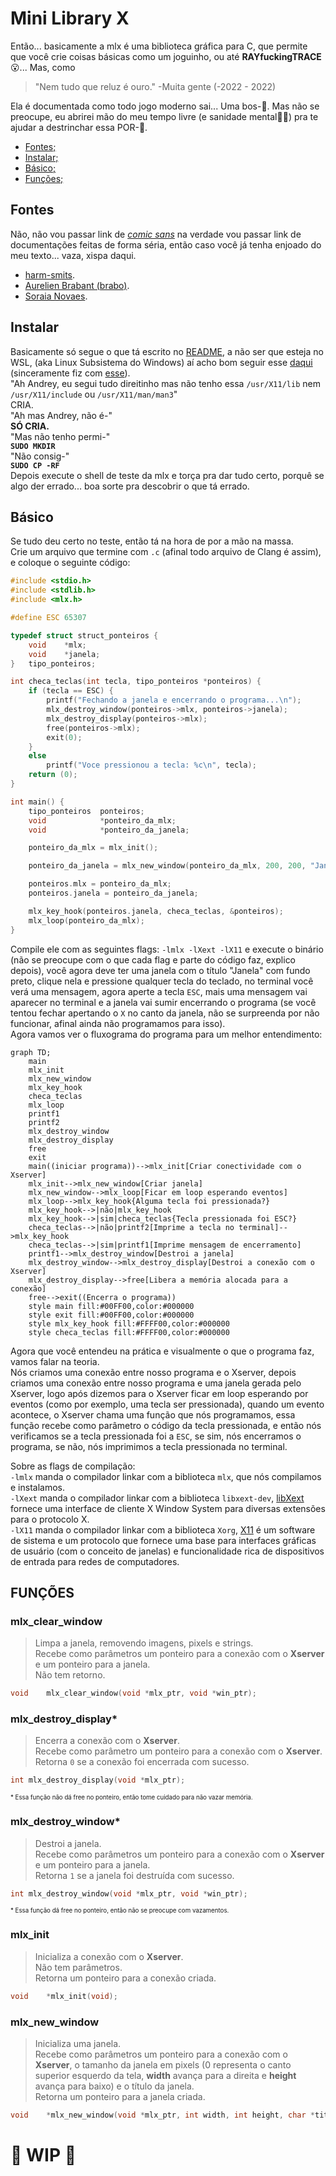 # Mini Library X

Então... basicamente a mlx é uma biblioteca gráfica para C, que permite que você crie coisas básicas como um joguinho, ou até **RAYfuckingTRACE**😮... Mas, como  

> "Nem tudo que reluz é ouro." -Muita gente (-2022 - 2022)

Ela é documentada como todo jogo moderno sai... Uma bos-🤬. Mas não se preocupe, eu abrirei mão do meu tempo livre (e sanidade mental😵‍💫) pra te ajudar a destrinchar essa POR-🤬.

* [Fontes;](https://github.com/andreyvdl/MiniLibX_my_docs/blob/main/README.md#fontes)
* [Instalar;](https://github.com/andreyvdl/MiniLibX_my_docs/blob/main/README.md#instalar)
* [Básico;](https://github.com/andreyvdl/MiniLibX_my_docs/blob/main/README.md#basico)
* [Funções;](https://github.com/andreyvdl/MiniLibX_my_docs/blob/main/FUNCOES.md)

## Fontes

Não, não vou passar link de _[comic sans](https://youtu.be/wDgQdr8ZkTw)_ na verdade vou passar link de documentações feitas de forma séria, então caso você já tenha enjoado do meu texto... vaza, xispa daqui.   
* [harm-smits](https://harm-smits.github.io/42docs/libs/minilibx).   
* [Aurelien Brabant (brabo)](https://aurelienbrabant.fr/blog?tags=school+42).
* [Soraia Novaes](https://soraianovaes.notion.site/So-Long-c6d751eb784f46b8848a8cda5e3fdf4d).

## Instalar

Basicamente só segue o que tá escrito no [README](https://github.com/42Paris/minilibx-linux), a não ser que esteja no WSL, (aka Linux Subsistema do Windows) aí acho bom seguir esse [daqui](https://harm-smits.github.io/42docs/libs/minilibx/getting_started.html#getting-a-screen-on-windows-10-wsl2) (sinceramente fiz com [esse](https://github.com/codam-coding-college/MLX42#installation)).   
"Ah Andrey, eu segui tudo direitinho mas não tenho essa `/usr/X11/lib` nem `/usr/X11/include` ou `/usr/X11/man/man3`"   
CRIA.   
"Ah mas Andrey, não é-"   
**SÓ CRIA.**   
"Mas não tenho permi-"   
**`SUDO MKDIR`**   
"Não consig-"   
**`SUDO CP -RF`**   
Depois execute o shell de teste da mlx e torça pra dar tudo certo, porquê se algo der errado... boa sorte pra descobrir o que tá errado.

## Básico

Se tudo deu certo no teste, então tá na hora de por a mão na massa.   
Crie um arquivo que termine com `.c` (afinal todo arquivo de Clang é assim), e coloque o seguinte código:

```c
#include <stdio.h>
#include <stdlib.h>	
#include <mlx.h>

#define ESC 65307

typedef struct struct_ponteiros {
	void	*mlx;
	void	*janela;
}	tipo_ponteiros;

int	checa_teclas(int tecla, tipo_ponteiros *ponteiros) {
	if (tecla == ESC) {
		printf("Fechando a janela e encerrando o programa...\n");
		mlx_destroy_window(ponteiros->mlx, ponteiros->janela);
		mlx_destroy_display(ponteiros->mlx);
		free(ponteiros->mlx);
		exit(0);
	}
	else
		printf("Voce pressionou a tecla: %c\n", tecla);
	return (0);
}

int main() {
	tipo_ponteiros	ponteiros;
	void			*ponteiro_da_mlx;
	void			*ponteiro_da_janela;

	ponteiro_da_mlx = mlx_init();

	ponteiro_da_janela = mlx_new_window(ponteiro_da_mlx, 200, 200, "Janela");

	ponteiros.mlx = ponteiro_da_mlx;
	ponteiros.janela = ponteiro_da_janela;

	mlx_key_hook(ponteiros.janela, checa_teclas, &ponteiros);
	mlx_loop(ponteiro_da_mlx);
}
```

Compile ele com as seguintes flags: `-lmlx -lXext -lX11` e execute o binário (não se preocupe com o que cada flag e parte do código faz, explico depois), você agora deve ter uma janela com o título "Janela" com fundo preto, clique nela e pressione qualquer tecla do teclado, no terminal você verá uma mensagem, agora aperte a tecla `ESC`, mais uma mensagem vai aparecer no terminal e a janela vai sumir encerrando o programa (se você tentou fechar apertando o `X` no canto da janela, não se surpreenda por não funcionar, afinal ainda não programamos para isso).   
Agora vamos ver o fluxograma do programa para um melhor entendimento:

```mermaid
graph TD;
	main
	mlx_init
	mlx_new_window
	mlx_key_hook
	checa_teclas
	mlx_loop
	printf1
	printf2
	mlx_destroy_window
	mlx_destroy_display
	free
	exit
	main((iniciar programa))-->mlx_init[Criar conectividade com o Xserver]
	mlx_init-->mlx_new_window[Criar janela]
	mlx_new_window-->mlx_loop[Ficar em loop esperando eventos]
	mlx_loop-->mlx_key_hook{Alguma tecla foi pressionada?}
	mlx_key_hook-->|não|mlx_key_hook
	mlx_key_hook-->|sim|checa_teclas{Tecla pressionada foi ESC?}
	checa_teclas-->|não|printf2[Imprime a tecla no terminal]-->mlx_key_hook
	checa_teclas-->|sim|printf1[Imprime mensagem de encerramento]
	printf1-->mlx_destroy_window[Destroi a janela]
	mlx_destroy_window-->mlx_destroy_display[Destroi a conexão com o Xserver]
	mlx_destroy_display-->free[Libera a memória alocada para a conexão]
	free-->exit((Encerra o programa))
	style main fill:#00FF00,color:#000000
	style exit fill:#00FF00,color:#000000
	style mlx_key_hook fill:#FFFF00,color:#000000
	style checa_teclas fill:#FFFF00,color:#000000
```

Agora que você entendeu na prática e visualmente o que o programa faz, vamos falar na teoria.   
Nós criamos uma conexão entre nosso programa e o Xserver, depois criamos uma conexão entre nosso programa e uma janela gerada pelo Xserver, logo após dizemos para o Xserver ficar em loop esperando por eventos (como por exemplo, uma tecla ser pressionada), quando um evento acontece, o Xserver chama uma função que nós programamos, essa função recebe como parâmetro o código da tecla pressionada, e então nós verificamos se a tecla pressionada foi a `ESC`, se sim, nós encerramos o programa, se não, nós imprimimos a tecla pressionada no terminal.

Sobre as flags de compilação:   
`-lmlx` manda o compilador linkar com a biblioteca `mlx`, que nós compilamos e instalamos.   
`-lXext` manda o compilador linkar com a biblioteca `libxext-dev`, [libXext](https://packages.debian.org/sid/libxext-dev) fornece uma interface de cliente X Window System para diversas extensões para o protocolo X.   
`-lX11` manda o compilador linkar com a biblioteca `Xorg`, [X11](https://pt.wikipedia.org/wiki/X_Window_System) é um software de sistema e um protocolo que fornece uma base para interfaces gráficas de usuário (com o conceito de janelas) e funcionalidade rica de dispositivos de entrada para redes de computadores.

## FUNÇÕES

### mlx_clear_window

> Limpa a janela, removendo imagens, pixels e strings.   
> Recebe como parâmetros um ponteiro para a conexão com o **Xserver** e um ponteiro para a janela.   
> Não tem retorno.
```c
void	mlx_clear_window(void *mlx_ptr, void *win_ptr);
```

### mlx_destroy_display\*

> Encerra a conexão com o **Xserver**.   
> Recebe como parâmetro um ponteiro para a conexão com o **Xserver**.   
> Retorna `0` se a conexão foi encerrada com sucesso.
```c
int	mlx_destroy_display(void *mlx_ptr);
```
<sub><sub>\* Essa função não dá free no ponteiro, então tome cuidado para não vazar memória.</sub></sub>

### mlx_destroy_window\*

> Destroi a janela.   
> Recebe como parâmetros um ponteiro para a conexão com o **Xserver** e um ponteiro para a janela.   
> Retorna `1` se a janela foi destruída com sucesso.
```c
int	mlx_destroy_window(void *mlx_ptr, void *win_ptr);
```
<sub><sub>\* Essa função dá free no ponteiro, então não se preocupe com vazamentos.</sub></sub>

### mlx_init

> Inicializa a conexão com o **Xserver**.   
> Não tem parâmetros.   
> Retorna um ponteiro para a conexão criada.
```c
void	*mlx_init(void);
```

### mlx_new_window

> Inicializa uma janela.   
> Recebe como parâmetros um ponteiro para a conexão com o **Xserver**, o tamanho da janela em pixels (0 representa o canto superior esquerdo da tela, **width** avança para a direita e **height** avança para baixo) e o título da janela.   
> Retorna um ponteiro para a janela criada.
```c
void	*mlx_new_window(void *mlx_ptr, int width, int height, char *title);
```

# 🚧 WIP 🚧
